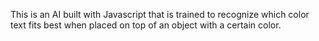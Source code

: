 This is an AI built with Javascript that is trained to recognize which color text fits best when placed on top of an object with a certain color.
